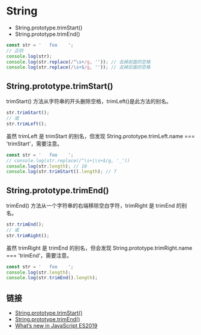 # String

- String.prototype.trimStart()
- String.prototype.trimEnd()

```js
const str = '   foo    ';
// 正则
console.log(str);
console.log(str.replace(/^\s+/g, '')); // 去掉前面的空格
console.log(str.replace(/\s+$/g, '')); // 去掉后面的空格
```

## String.prototype.trimStart()

trimStart() 方法从字符串的开头删除空格，trimLeft()是此方法的别名。

```js
str.trimStart();
// 或
str.trimLeft();
```

虽然 trimLeft 是 trimStart 的别名，但发现 String.prototype.trimLeft.name === 'trimStart'，需要注意。

```js
const str = '   foo    ';
// console.log(str.replace(/^\s+|\s+$/g, '_'))
console.log(str.length); // 10
console.log(str.trimStart().length); // 7
```

## String.prototype.trimEnd()

trimEnd() 方法从一个字符串的右端移除空白字符，trimRight 是 trimEnd 的别名。

```js
str.trimEnd();
// 或
str.trimRight();
```

虽然 trimRight 是 trimEnd 的别名，但会发现 String.prototype.trimRight.name === 'trimEnd'，需要注意。

```js
const str = '   foo    ';
console.log(str.length);
console.log(str.trimEnd().length);
```

## 链接

- [String.prototype.trimStart()](https://developer.mozilla.org/en-US/docs/Web/JavaScript/Reference/Global_Objects/String/trimStart)
- [String.prototype.trimEnd()](https://developer.mozilla.org/en-US/docs/Web/JavaScript/Reference/Global_Objects/String/trimEnd)
- [What’s new in JavaScript ES2019](https://www.freecodecamp.org/news/whats-new-in-javascript-es2019-8af4390d8494/)
